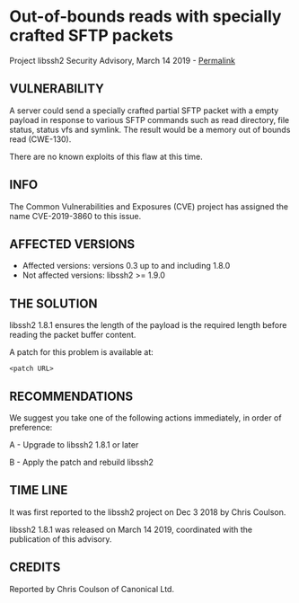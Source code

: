 Out-of-bounds reads with specially crafted SFTP packets
=======================================

Project libssh2 Security Advisory, March 14 2019 -
[Permalink](https://www.libssh2.org/CVE-2019-3860.html)

VULNERABILITY
-------------

A server could send a specially crafted partial SFTP packet with a empty payload
in response to various SFTP commands such as read directory, file status,
status vfs and symlink. The result would be a memory out of bounds read
(CWE-130).

There are no known exploits of this flaw at this time.

INFO
----

The Common Vulnerabilities and Exposures (CVE) project has assigned the name
CVE-2019-3860 to this issue.

AFFECTED VERSIONS
-----------------

- Affected versions: versions 0.3 up to and including 1.8.0
- Not affected versions: libssh2 >= 1.9.0

THE SOLUTION
------------

libssh2 1.8.1 ensures the length of the payload is the required length before
reading the packet buffer content.


A patch for this problem is available at:

    <patch URL>

RECOMMENDATIONS
---------------

We suggest you take one of the following actions immediately, in order of
preference:

A - Upgrade to libssh2 1.8.1 or later

B - Apply the patch and rebuild libssh2

TIME LINE
---------

It was first reported to the libssh2 project on Dec 3 2018 by Chris Coulson.

libssh2 1.8.1 was released on March 14 2019, coordinated with the publication
of this advisory.

CREDITS
-------

Reported by Chris Coulson of Canonical Ltd.
